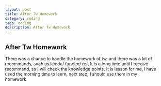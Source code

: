 ```yaml
---
layout: post
title: After Tw Homework
category: coding
tags: coding
description: After Tw Homework
---
```


## After Tw Homework

There was a chance to handle the homework of tw, and there was a lot of recommands, such as lamda/ functor/ ref, It is a long time until I receive recommand, so I will check the knowledge points, It is lesson for me, I have used the morning time to learn, next step, I should use them in my homework.